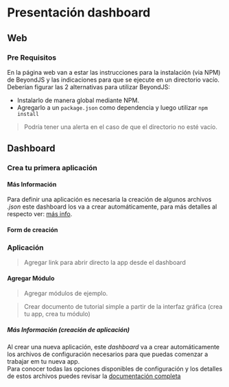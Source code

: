 # Presentación dashboard
## Web
### Pre Requisitos
En la página web van a estar las instrucciones para la instalación (via NPM) de BeyondJS y las indicaciones para que se ejecute en un directorio vacío.  
Deberían figurar las 2 alternativas para utilizar BeyondJS:
- Instalarlo de manera global mediante NPM.
- Agregarlo a un `package.json` como dependencia y luego utilizar `npm install`

> Podría tener una alerta en el caso de que el directorio no esté vacío.

## Dashboard
### Crea tu primera aplicación
#### Más Información
Para definir una aplicación es necesaria la creación de algunos archivos _.json_ este dashboard los va a crear automáticamente, para más detalles al respecto ver: [más info](0.PrimerasCharlas?id=archivos-de-configuración).  
#### Form de creación

### Aplicación
> Agregar link para abrir directo la app desde el dashboard
#### Agregar Módulo
> Agregar módulos de ejemplo.  


>  Crear documento de tutorial simple a partir de la interfaz gráfica (crea tu app, crea tu módulo)

##### Más Información (creación de aplicación)
Al crear una nueva aplicación, este _dashboard_ va a crear automáticamente los archivos de configuración necesarios para que puedas comenzar a trabajar em tu nueva app.  
Para conocer todas las opciones disponibles de configuración y los detalles de estos archivos puedes revisar la [documentación completa](/docs) 
